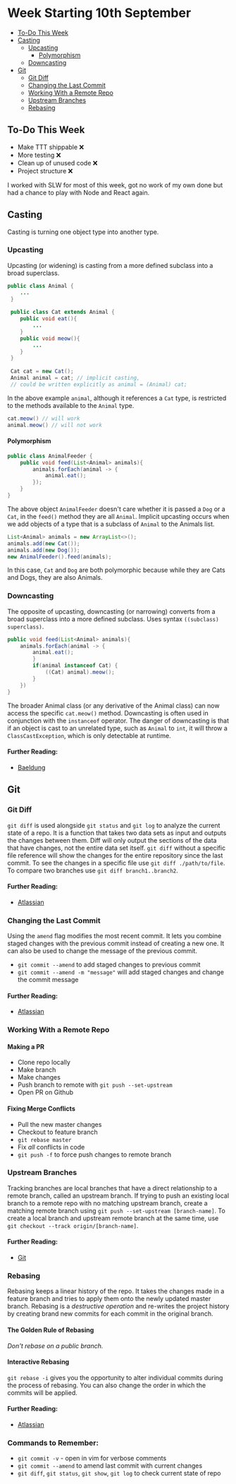 # Week Starting 10th September

- [To-Do This Week](#to-do-this-week)
- [Casting](#casting)
    - [Upcasting](#upcasting)
        - [Polymorphism](#polymorphism)
    - [Downcasting](#downcasting)
- [Git](#git)
    - [Git Diff](#git-diff)
    - [Changing the Last Commit](#changing-the-last-commit)
    - [Working With a Remote Repo](#working-with-a-remote-repo)
    - [Upstream Branches](#upstream-branches)
    - [Rebasing](#rebasing)

## To-Do This Week
- Make TTT shippable ❌
- More testing ❌
- Clean up of unused code ❌
- Project structure ❌

I worked with SLW for most of this week, got no work of my own done but had a chance to play with Node and React again.


## Casting
Casting is turning one object type into another type.
### Upcasting
Upcasting (or widening) is casting from a more defined subclass into a broad superclass. 
```java
public class Animal {
    ...
 }
 
 public class Cat extends Animal {
    public void eat(){
        ...
    }
    public void meow(){
        ...
    }
 }
 
 Cat cat = new Cat();
 Animal animal = cat; // implicit casting, 
 // could be written explicitly as animal = (Animal) cat;
 ```
 In the above example `animal`, although it references a `Cat` type, is restricted to the methods available to the `Animal` type.
 ```java
cat.meow() // will work
animal.meow() // will not work
```
#### Polymorphism
```java
public class AnimalFeeder {
    public void feed(List<Animal> animals){
        animals.forEach(animal -> {
            animal.eat();
        });
    }
}
```
The above object `AnimalFeeder` doesn't care whether it is passed a `Dog` or a `Cat`, in the `feed()` method they are all `Animal`. Implicit upcasting occurs when we add objects of a type that is a subclass of `Animal` to the Animals list.
```java
List<Animal> animals = new ArrayList<>();
animals.add(new Cat());
animals.add(new Dog());
new AnimalFeeder().feed(animals);
```
In this case, `Cat` and `Dog` are both polymorphic because while they are Cats and Dogs, they are also Animals.


### Downcasting
The opposite of upcasting, downcasting (or narrowing) converts from a broad superclass into a more defined subclass.
Uses syntax `((subclass) superclass)`.
```java
public void feed(List<Animal> animals){
    animals.forEach(animal -> {
        animal.eat();
        }
        if(animal instanceof Cat) {
            ((Cat) animal).meow();
        }
    })
}
```
The broader Animal class (or any derivative of the Animal class) can now access the specific `cat.meow()` method. Downcasting is often used in conjunction with the `instanceof` operator.
The danger of downcasting is that if an object is cast to an unrelated type, such as `Animal` to `int`, it will throw a `ClassCastException`, which is only detectable at runtime.

#### Further Reading:
- [Baeldung](https://www.baeldung.com/java-type-casting)


## Git
### Git Diff
`git diff` is used alongside `git status` and `git log` to analyze the current state of a repo. It is a function that takes two data sets as input and outputs the changes between them. Diff will only output the sections of the data that have changes, not the entire data set itself. `git diff` without a specific file reference will show the changes for the entire repository since the last commit. To see the changes in a specific file use `git diff ./path/to/file`. To compare two branches use `git diff branch1..branch2`.

#### Further Reading:
- [Atlassian](https://www.atlassian.com/git/tutorials/saving-changes/git-diff)

### Changing the Last Commit
Using the `amend` flag modifies the most recent commit. It lets you combine staged changes with the previous commit instead of creating a new one. It can also be used to change the message of the previous commit.
- `git commit --amend` to add staged changes to previous commit
- `git commit --amend -m "message"` will add staged changes and change the commit message

#### Further Reading:
- [Atlassian](https://www.atlassian.com/git/tutorials/rewriting-history)

### Working With a Remote Repo
#### Making a PR
- Clone repo locally
- Make branch
- Make changes
- Push branch to remote with `git push --set-upstream`
- Open PR on Github

#### Fixing Merge Conflicts
- Pull the new master changes
- Checkout to feature branch
- `git rebase master`
- Fix _all_ conflicts in code
- `git push -f` to force push changes to remote branch

### Upstream Branches
Tracking branches are local branches that have a direct relationship to a remote branch, called an upstream branch. If trying to push an existing local branch to a remote repo with no matching upstream branch, create a matching remote branch using `git push --set-upstream [branch-name]`. To create a local branch and upstream remote branch at the same time, use `git checkout --track origin/[branch-name]`.

#### Further Reading:
- [Git](https://git-scm.com/book/en/v2/Git-Branching-Remote-Branches)

### Rebasing
Rebasing keeps a linear history of the repo. It takes the changes made in a feature branch and tries to apply them onto the newly updated master branch. Rebasing is a _destructive operation_ and re-writes the project history by creating brand new commits for each commit in the original branch.

#### The Golden Rule of Rebasing
*Don't rebase on a public branch.*

#### Interactive Rebasing
`git rebase -i` gives you the opportunity to alter individual commits during the process of rebasing. You can also change the order in which the commits will be applied.

#### Further Reading:
- [Atlassian](https://www.atlassian.com/git/tutorials/rewriting-history/git-rebase)



### Commands to Remember:
- `git commit -v` - open in vim for verbose comments
- `git commit --amend` to amend last commit with current changes
- `git diff`, `git status`, `git show`, `git log` to check current state of repo
